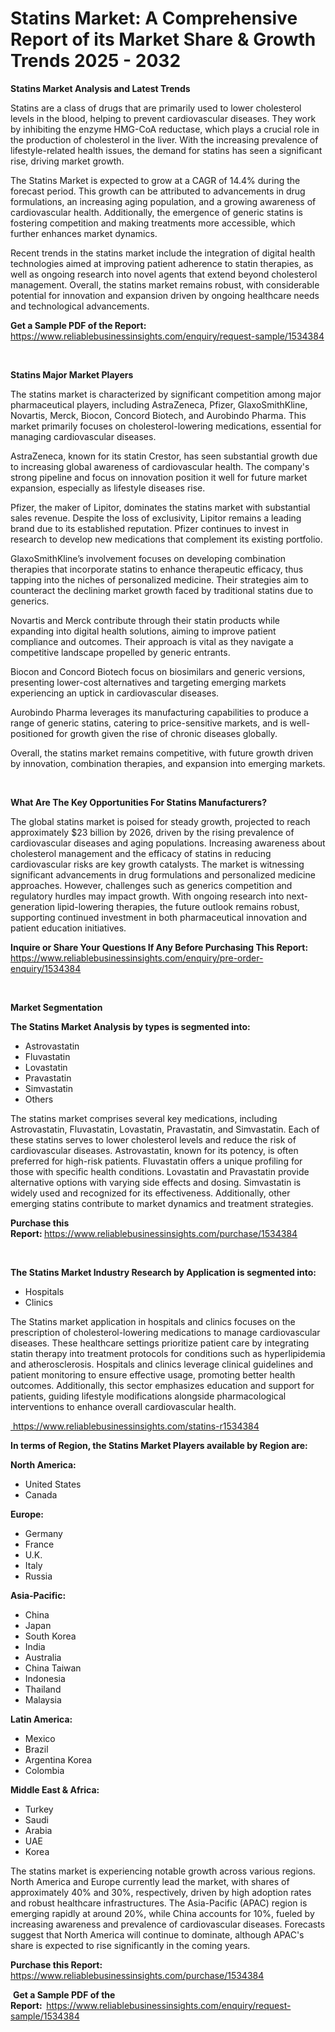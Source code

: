 <p><h1>Statins Market: A Comprehensive Report of its Market Share & Growth Trends 2025 - 2032</h1></p><p><strong>Statins Market Analysis and Latest Trends</strong></p>
<p><p>Statins are a class of drugs that are primarily used to lower cholesterol levels in the blood, helping to prevent cardiovascular diseases. They work by inhibiting the enzyme HMG-CoA reductase, which plays a crucial role in the production of cholesterol in the liver. With the increasing prevalence of lifestyle-related health issues, the demand for statins has seen a significant rise, driving market growth. </p><p>The Statins Market is expected to grow at a CAGR of 14.4% during the forecast period. This growth can be attributed to advancements in drug formulations, an increasing aging population, and a growing awareness of cardiovascular health. Additionally, the emergence of generic statins is fostering competition and making treatments more accessible, which further enhances market dynamics. </p><p>Recent trends in the statins market include the integration of digital health technologies aimed at improving patient adherence to statin therapies, as well as ongoing research into novel agents that extend beyond cholesterol management. Overall, the statins market remains robust, with considerable potential for innovation and expansion driven by ongoing healthcare needs and technological advancements.</p></p>
<p><strong>Get a Sample PDF of the Report:&nbsp;</strong> <a href="https://www.reliablebusinessinsights.com/enquiry/request-sample/1534384?utm_campaign=1847&utm_medium=2&utm_source=Github&utm_content=ia&utm_term=19042025&utm_id=statins">https://www.reliablebusinessinsights.com/enquiry/request-sample/1534384</a></p>
<p>&nbsp;</p>
<p><strong>Statins Major Market Players</strong></p>
<p><p>The statins market is characterized by significant competition among major pharmaceutical players, including AstraZeneca, Pfizer, GlaxoSmithKline, Novartis, Merck, Biocon, Concord Biotech, and Aurobindo Pharma. This market primarily focuses on cholesterol-lowering medications, essential for managing cardiovascular diseases.</p><p>AstraZeneca, known for its statin Crestor, has seen substantial growth due to increasing global awareness of cardiovascular health. The company's strong pipeline and focus on innovation position it well for future market expansion, especially as lifestyle diseases rise.</p><p>Pfizer, the maker of Lipitor, dominates the statins market with substantial sales revenue. Despite the loss of exclusivity, Lipitor remains a leading brand due to its established reputation. Pfizer continues to invest in research to develop new medications that complement its existing portfolio.</p><p>GlaxoSmithKline’s involvement focuses on developing combination therapies that incorporate statins to enhance therapeutic efficacy, thus tapping into the niches of personalized medicine. Their strategies aim to counteract the declining market growth faced by traditional statins due to generics.</p><p>Novartis and Merck contribute through their statin products while expanding into digital health solutions, aiming to improve patient compliance and outcomes. Their approach is vital as they navigate a competitive landscape propelled by generic entrants.</p><p>Biocon and Concord Biotech focus on biosimilars and generic versions, presenting lower-cost alternatives and targeting emerging markets experiencing an uptick in cardiovascular diseases.</p><p>Aurobindo Pharma leverages its manufacturing capabilities to produce a range of generic statins, catering to price-sensitive markets, and is well-positioned for growth given the rise of chronic diseases globally.</p><p>Overall, the statins market remains competitive, with future growth driven by innovation, combination therapies, and expansion into emerging markets.</p></p>
<p>&nbsp;</p>
<p><strong>What Are The Key Opportunities For Statins Manufacturers?</strong></p>
<p><p>The global statins market is poised for steady growth, projected to reach approximately $23 billion by 2026, driven by the rising prevalence of cardiovascular diseases and aging populations. Increasing awareness about cholesterol management and the efficacy of statins in reducing cardiovascular risks are key growth catalysts. The market is witnessing significant advancements in drug formulations and personalized medicine approaches. However, challenges such as generics competition and regulatory hurdles may impact growth. With ongoing research into next-generation lipid-lowering therapies, the future outlook remains robust, supporting continued investment in both pharmaceutical innovation and patient education initiatives.</p></p>
<p><strong>Inquire or Share Your Questions If Any Before Purchasing This Report:</strong> <a href="https://www.reliablebusinessinsights.com/enquiry/pre-order-enquiry/1534384?utm_campaign=1847&utm_medium=2&utm_source=Github&utm_content=ia&utm_term=19042025&utm_id=statins">https://www.reliablebusinessinsights.com/enquiry/pre-order-enquiry/1534384</a></p>
<p>&nbsp;</p>
<p><strong>Market Segmentation</strong></p>
<p><strong>The Statins Market Analysis by types is segmented into:</strong></p>
<p><ul><li>Astrovastatin</li><li>Fluvastatin</li><li>Lovastatin</li><li>Pravastatin</li><li>Simvastatin</li><li>Others</li></ul></p>
<p><p>The statins market comprises several key medications, including Astrovastatin, Fluvastatin, Lovastatin, Pravastatin, and Simvastatin. Each of these statins serves to lower cholesterol levels and reduce the risk of cardiovascular diseases. Astrovastatin, known for its potency, is often preferred for high-risk patients. Fluvastatin offers a unique profiling for those with specific health conditions. Lovastatin and Pravastatin provide alternative options with varying side effects and dosing. Simvastatin is widely used and recognized for its effectiveness. Additionally, other emerging statins contribute to market dynamics and treatment strategies.</p></p>
<p><strong>Purchase this Report:&nbsp;</strong><a href="https://www.reliablebusinessinsights.com/purchase/1534384?utm_campaign=1847&utm_medium=2&utm_source=Github&utm_content=ia&utm_term=19042025&utm_id=statins">https://www.reliablebusinessinsights.com/purchase/1534384</a></p>
<p>&nbsp;</p>
<p><strong>The Statins Market Industry Research by Application is segmented into:</strong></p>
<p><ul><li>Hospitals</li><li>Clinics</li></ul></p>
<p><p>The Statins market application in hospitals and clinics focuses on the prescription of cholesterol-lowering medications to manage cardiovascular diseases. These healthcare settings prioritize patient care by integrating statin therapy into treatment protocols for conditions such as hyperlipidemia and atherosclerosis. Hospitals and clinics leverage clinical guidelines and patient monitoring to ensure effective usage, promoting better health outcomes. Additionally, this sector emphasizes education and support for patients, guiding lifestyle modifications alongside pharmacological interventions to enhance overall cardiovascular health.</p></p>
<p><a href="https://www.reliablebusinessinsights.com/statins-r1534384?utm_campaign=1847&utm_medium=2&utm_source=Github&utm_content=ia&utm_term=19042025&utm_id=statins">&nbsp;https://www.reliablebusinessinsights.com/statins-r1534384</a></p>
<p><strong>In terms of Region, the Statins Market Players available by Region are:</strong></p>
<p>
    <p> <strong> North America: </strong>
        <ul>
            <li>United States</li>
            <li>Canada</li>
        </ul>
        </p> 
    <p> <strong> Europe: </strong>
        <ul>
            <li>Germany</li>
            <li>France</li>
            <li>U.K.</li>
            <li>Italy</li>
            <li>Russia</li>
        </ul>
        </p> 
    <p> <strong> Asia-Pacific: </strong>
        <ul>
            <li>China</li>
            <li>Japan</li>
            <li>South Korea</li>
            <li>India</li>
            <li>Australia</li>
            <li>China Taiwan</li>
            <li>Indonesia</li>
            <li>Thailand</li>
            <li>Malaysia</li>
        </ul>
        </p> 
    <p> <strong> Latin America: </strong>
        <ul>
            <li>Mexico</li>
            <li>Brazil</li>
            <li>Argentina Korea</li>
            <li>Colombia</li>
        </ul>
        </p> 
    <p> <strong> Middle East & Africa: </strong>
        <ul>
            <li>Turkey</li>
            <li>Saudi</li>
            <li>Arabia</li>
            <li>UAE</li>
            <li>Korea</li>
        </ul>
    </p>
    </p>
<p><p>The statins market is experiencing notable growth across various regions. North America and Europe currently lead the market, with shares of approximately 40% and 30%, respectively, driven by high adoption rates and robust healthcare infrastructures. The Asia-Pacific (APAC) region is emerging rapidly at around 20%, while China accounts for 10%, fueled by increasing awareness and prevalence of cardiovascular diseases. Forecasts suggest that North America will continue to dominate, although APAC's share is expected to rise significantly in the coming years.</p></p>
<p><strong>Purchase this Report: </strong><a href="https://www.reliablebusinessinsights.com/purchase/1534384?utm_campaign=1847&utm_medium=2&utm_source=Github&utm_content=ia&utm_term=19042025&utm_id=statins">https://www.reliablebusinessinsights.com/purchase/1534384</a></p>
<p>&nbsp;<strong>Get a Sample PDF of the Report:&nbsp;&nbsp;</strong><a href="https://www.reliablebusinessinsights.com/enquiry/request-sample/1534384?utm_campaign=1847&utm_medium=2&utm_source=Github&utm_content=ia&utm_term=19042025&utm_id=statins">https://www.reliablebusinessinsights.com/enquiry/request-sample/1534384</a></p>
<p><strong></strong></p>
<p><p></p><p></p><p></p></p>